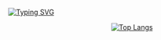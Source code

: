 [![Typing SVG](https://readme-typing-svg.demolab.com?font=Fira+Code&pause=1000&color=1F9CF7&width=435&lines=Hi+there!+%F0%9F%91%8B)](https://git.io/typing-svg)


<div align="center">
  
  [![Top Langs](https://github-readme-stats.vercel.app/api/top-langs/?username=CMDevsInc&layout=compact)](https://github.com/anuraghazra/github-readme-stats)
  
</div>
